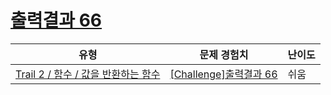 # [출력결과 66](https://https://en.codetree.ai/trails/complete/curated-cards/challenge-reading-k201820)

|유형|문제 경험치|난이도|
|---|---|---|
|[Trail 2 / 함수 / 값을 반환하는 함수](https://https://en.codetree.ai/trail-info/novice-mid/)|[[Challenge]출력결과 66](https://https://en.codetree.ai/trails/complete/curated-cards/challenge-reading-k201820/)|쉬움|

